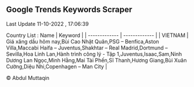 

## Google Trends Keywords Scraper 
 
Last Update 11-10-2022 , 17:06:39

Country List :
 Name  | Keyword |
| ------------- | ------------- |
| VIETNAM | Giá xăng dầu hôm nay,Bùi Cao Nhật Quân,PSG – Benfica,Aston Villa,Maccabi Haifa – Juventus,Shakhtar – Real Madrid,Dortmund – Sevilla,Hoa Linh Lan,Hành trình công lý - Tập 1,Juventus,Isaac,Sam,Ninh Dương Lan Ngọc,Minh Hằng,Mai Tài Phến,Sĩ Thanh,Hương Giang,Bùi Xuân Cường,Diệu Nhi,Copenhagen – Man City |



© Abdul Muttaqin 
